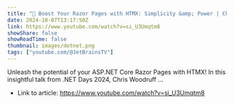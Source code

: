 ```yaml
---
title: "🚀 Boost Your Razor Pages with HTMX: Simplicity &amp; Power | Chris Woodruff | .NET Days 2024"
date: 2024-10-07T13:17:50Z
link: https://www.youtube.com/watch?v=si_U3Umqtm8
showShare: false
showReadTime: false
thumbnail: images/dotnet.png
tags: ["youtube.com/@JetBrainsTV"]
---
```

Unleash the potential of your ASP.NET Core Razor Pages with HTMX! In this insightful talk from .NET Days 2024, Chris Woodruff ...

- Link to article: https://www.youtube.com/watch?v=si_U3Umqtm8